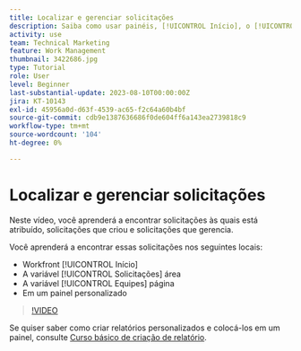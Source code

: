```yaml
---
title: Localizar e gerenciar solicitações
description: Saiba como usar painéis, [!UICONTROL Início], o [!UICONTROL Solicitações] e a [!UICONTROL Equipes] página para localizar solicitações recebidas feitas por meio de uma fila de solicitações.
activity: use
team: Technical Marketing
feature: Work Management
thumbnail: 3422686.jpg
type: Tutorial
role: User
level: Beginner
last-substantial-update: 2023-08-10T00:00:00Z
jira: KT-10143
exl-id: 45956a0d-d63f-4539-ac65-f2c64a60b4bf
source-git-commit: cdb9e1387636686f0de604ff6a143ea2739818c9
workflow-type: tm+mt
source-wordcount: '104'
ht-degree: 0%

---
```


# Localizar e gerenciar solicitações

Neste vídeo, você aprenderá a encontrar solicitações às quais está atribuído, solicitações que criou e solicitações que gerencia.

Você aprenderá a encontrar essas solicitações nos seguintes locais:

* Workfront [!UICONTROL Início]
* A variável [!UICONTROL Solicitações] área
* A variável [!UICONTROL Equipes] página
* Em um painel personalizado


>[!VIDEO](https://video.tv.adobe.com/v/3422686/?quality=12&learn=on)

Se quiser saber como criar relatórios personalizados e colocá-los em um painel, consulte [Curso básico de criação de relatório](https://experienceleague.adobe.com/docs/workfront-course-map/using/learning-programs/basic-report-creation-program.html).
